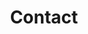 ---
# An instance of the Contact widget.
widget: contact

# This file represents a page section.
headless: true

# Order that this section appears on the page.
weight: 130

title: Contact
subtitle:

content:
  # Automatically link email and phone or display as text?
  autolink: true

  # Email form provider
  #form:
  #  provider: netlify
  #  formspree:
  #    id:
  #  netlify:
  #    # Enable CAPTCHA challenge to reduce spam?
  #    captcha: false

  # Contact details (edit or remove options as required)
  email: willi@mutschler.eu
  phone: +49-7071-29-73140
  address:
    street: 'Eberhard-Karls-University Tübingen<br />School of Business and Economics<br />Department of International Macroeconomics and Finance<br />Mohlstr. 36'
    city: Tübingen
    region: BW
    postcode: 'D-72074'
    country: Germany
    country_code: DE
  coordinates:
    latitude: '48.52970222407578'
    longitude: '9.060530898768823'
  directions: 'Enter the building and go to the 7th floor. My office is number 416.'
#  office_hours:
#    - 'Monday 10:00 to 13:00'
#    - 'Wednesday 09:00 to 10:00'
  appointment_url: 'https://schedule.mutschler.eu'
#  contact_links:
#    - icon: twitter
#      icon_pack: fab
#      name: DM Me
#      link: 'https://twitter.com/wmutschl'
#    - icon: skype
#      icon_pack: fab
#      name: Skype Me
#      link: 'skype:live:microsoft_18791?call'
#    - icon: video
#      icon_pack: fas
#      name: Zoom Me
#      link: 'https://zoom.com'

design:
  columns: '2'
---